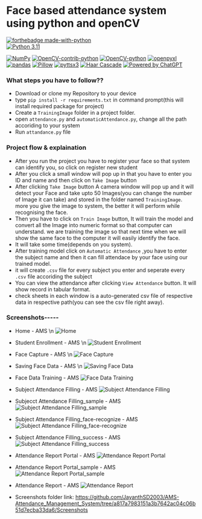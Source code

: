 
# Face based attendance system using python and openCV

[![forthebadge made-with-python](http://ForTheBadge.com/images/badges/made-with-python.svg)](https://www.python.org/)                 
[![Python 3.11](https://img.shields.io/badge/python-3.11-blue.svg)](https://www.python.org/downloads/release/python-360/) 

[![NumPy](https://img.shields.io/badge/numpy-1.16.1-blue.svg)](https://pypi.org/project/numpy/1.16.1/)
[![OpenCV-contrib-python](https://img.shields.io/badge/opencv--contrib--python-4.2.0.34-blue.svg)](https://pypi.org/project/opencv-contrib-python/4.2.0.34/)
[![OpenCV-python](https://img.shields.io/badge/opencv--python-4.2.0.34-blue.svg)](https://pypi.org/project/opencv-python/4.2.0.34/)
[![openpyxl](https://img.shields.io/badge/openpyxl-3.0.3-blue.svg)](https://pypi.org/project/openpyxl/3.0.3/)
[![pandas](https://img.shields.io/badge/pandas-1.0.3-blue.svg)](https://pypi.org/project/pandas/1.0.3/)
[![Pillow](https://img.shields.io/badge/Pillow-7.1.1-blue.svg)](https://pypi.org/project/Pillow/7.1.1/)
[![pyttsx3](https://img.shields.io/badge/pyttsx3-2.71-blue.svg)](https://pypi.org/project/pyttsx3/2.71/)
[![Haar Cascade](https://img.shields.io/badge/Haar_Cascade-OpenCV-blue.svg)](https://docs.opencv.org/3.4/db/d28/tutorial_cascade_classifier.html)
[![Powered by ChatGPT](https://img.shields.io/badge/Powered_by-ChatGPT-00A884.svg)](https://openai.com/chatgpt)


### What steps you have to follow??
- Download or clone my Repository to your device
- type `pip install -r requirements.txt` in command prompt(this will install required package for project)
- Create a `TrainingImage` folder in a project folder.
- open `attendance.py` and `automaticAttendance.py`, change all the path accoriding to your system
- Run `attandance.py` file

### Project flow & explaination
- After you run the project you have to register your face so that system can identify you, so click on register new student
- After you click a small window will pop up in that you have to enter you ID and name and then click on `Take Image` button
- After clicking `Take Image` button A camera window will pop up and it will detect your Face and take upto 50 Images(you can change the number of Image it can take) and stored in the folder named `TrainingImage`. more you give the image to system, the better it will perform while recognising the face.
- Then you have to click on `Train Image` button, It will train the model and convert all the Image into numeric format so that computer can understand. we are training the image so that next time when we will show the same face to the computer it will easily identify the face.
- It will take some time(depends on you system).
- After training model click on `Automatic Attendance` ,you have to enter the subject name and then it can fill attendace by your face using our trained model.
- it will create `.csv` file for every subject you enter and seperate every `.csv` file accoriding the subject
- You can view the attendance after clicking `View Attendance` button. It will show record in tabular format.
- check sheets in each window is a auto-generated csv file of respective data in respective path(you can see the csv file right away).

### Screenshots-----

- Home - AMS \n
  ![Home](https://github.com/JayanthSD2003/AMS-Attendance_Management_System/blob/e6c5be12d1cfb04d4c8e038f534b0eb20c16261a/Screenshots/1.%20Home-AMS.png)

- Student Enrollment - AMS \n
  ![Student Enrollment](https://github.com/JayanthSD2003/AMS-Attendance_Management_System/blob/aed899bb4cf1d02b0d49a4d9016462badb284c3d/Screenshots/2.%20Student%20Enrollment-AMS.png)
   
- Face Capture - AMS \n
  ![Face Capture](https://github.com/JayanthSD2003/AMS-Attendance_Management_System/blob/aed899bb4cf1d02b0d49a4d9016462badb284c3d/Screenshots/3.%20Face%20Capture-AMS.png)
 
- Saving Face Data - AMS \n
  ![Saving Face Data](https://github.com/JayanthSD2003/AMS-Attendance_Management_System/blob/aed899bb4cf1d02b0d49a4d9016462badb284c3d/Screenshots/4.%20Saving%20Face-AMS.png) 

- Face Data Training - AMS
  ![Face Data Training](https://github.com/JayanthSD2003/AMS-Attendance_Management_System/blob/aed899bb4cf1d02b0d49a4d9016462badb284c3d/Screenshots/5.%20Face%20data%20Training.png) 

- Subject Attendance Filling - AMS
  ![Subject Attendance Filling](https://github.com/JayanthSD2003/AMS-Attendance_Management_System/blob/aed899bb4cf1d02b0d49a4d9016462badb284c3d/Screenshots/6.%20Subject%20Attendance%20Filling-AMS.png)
  
- Subjecct Attendance Filling_sample - AMS
  ![Subject Attendance Filling_sample](https://github.com/JayanthSD2003/AMS-Attendance_Management_System/blob/aed899bb4cf1d02b0d49a4d9016462badb284c3d/Screenshots/7.%20Subject%20Attendance%20Filling_sample-AMS.png)
  
- Subject Attendance Filling_face-recognize - AMS
  ![Subject Attendance Filling_face-recognize](https://github.com/JayanthSD2003/AMS-Attendance_Management_System/blob/aed899bb4cf1d02b0d49a4d9016462badb284c3d/Screenshots/8.%20Subject%20Attendance%20Filling_face-recognize-AMS.png)
  
- Subject Attendance Filling_success - AMS
  ![Subject Attendance Filling_success](https://github.com/JayanthSD2003/AMS-Attendance_Management_System/blob/4b518bbbea3388f42c9e67e34245bc6c2e08ed9f/Screenshots/9.%20Subject%20Attendance%20Filling_success.png)

- Attendance Report Portal  - AMS
  ![Attendance Report Portal](https://github.com/JayanthSD2003/AMS-Attendance_Management_System/blob/4b518bbbea3388f42c9e67e34245bc6c2e08ed9f/Screenshots/10.%20Attendance%20Report%20Portal-AMS.png)

- Attendance Report Portal_sample - AMS
  ![Attendance Report Portal_sample](https://github.com/JayanthSD2003/AMS-Attendance_Management_System/blob/4b518bbbea3388f42c9e67e34245bc6c2e08ed9f/Screenshots/11.%20Attendance%20report_sample-AMS.png)
    
- Attendance Report - AMS
  ![Attendance Report](https://github.com/JayanthSD2003/AMS-Attendance_Management_System/blob/4b518bbbea3388f42c9e67e34245bc6c2e08ed9f/Screenshots/12.%20Attendance%20Report-AMS.png)
  

- Screenshots folder link:
https://github.com/JayanthSD2003/AMS-Attendance_Management_System/tree/a817a7983151a3b7642ac04c06b51d7ecba33da6/Screenshots
